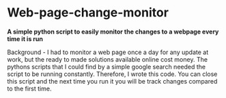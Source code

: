 # Web-page-change-monitor
**A simple python script to easily monitor the changes to a webpage every time it is run**

Background - I had to monitor a web page once a day for any update at work, but the ready to made solutions available online cost money.
The pythons scripts that I could find by a simple google search needed the script to be running constantly. Therefore, I wrote this code.
You can close this script and the next time you run it you will be track changes compared to the first time.
